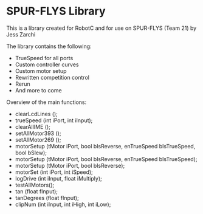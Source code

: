 # SPUR-FLYS Library

This is a library created for RobotC and for use on SPUR-FLYS (Team 21) by Jess Zarchi

The library contains the following:
  - TrueSpeed for all ports
  - Custom controller curves
  - Custom motor setup
  - Rewritten competition control
  - Rerun
  - And more to come
  
Overview of the main functions:
  - clearLcdLines ();
  - trueSpeed (int iPort, int iInput);
  - clearAllIME ();
  - setAllMotor393 ();
  - setAllMotor269 ();
  - motorSetup (tMotor iPort, bool bIsReverse, enTrueSpeed bIsTrueSpeed, bool bSlew);
  - motorSetup (tMotor iPort, bool bIsReverse, enTrueSpeed bIsTrueSpeed);
  - motorSetup (tMotor iPort, bool bIsReverse);
  - motorSet (int iPort, int iSpeed);
  - logDrive (int iInput, float iMultiply);
  - testAllMotors();
  - tan (float fInput);
  - tanDegrees (float fInput);
  - clipNum (int iInput, int iHigh, int iLow);
